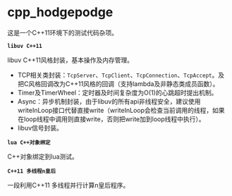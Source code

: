 # cpp_hodgepodge
这是一个C++11环境下的测试代码杂项。 

 **`libuv C++11`**

libuv C++11风格封装，基本操作及内存管理。

* TCP相关类封装：`TcpServer`、`TcpClient`、`TcpConnection`、`TcpAccept`。及把C风格回调改为C++11风格的回调（支持lambda及非静态类成员函数）。
* Timer及TimerWheel：定时器及时间复杂度为O(1)的心跳超时提出机制。
* Async：异步机制封装，由于libuv的所有api非线程安全，建议使用writeInLoop接口代替直接write（writeInLoop会检查当前调用的线程，如果在loop线程中调用则直接write，否则把write加到loop线程中执行）。
* libuv信号封装。

**`lua C++对象绑定`**

C++对象绑定到lua测试。

**`C++11 多线程n皇后`**

一段利用C++11 多线程并行计算n皇后程序。
